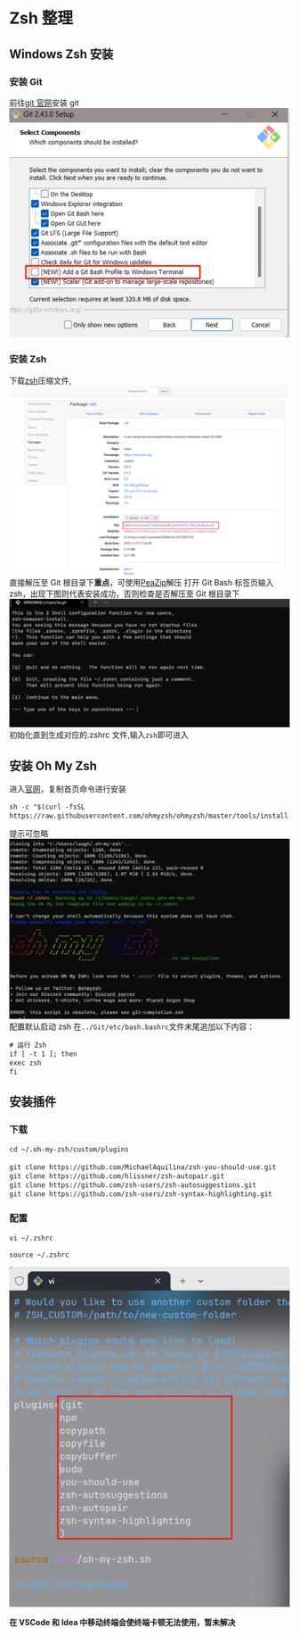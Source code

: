 # Zsh 整理

## Windows Zsh 安装

### 安装 Git

前往[git 官网](https://gitforwindows.org/)安装 git
![git安装选项](./img/git安装选项.png)

### 安装 Zsh

下载[zsh](https://packages.msys2.org/package/zsh?repo=msys&variant=x86_64)压缩文件,
![下载ZSH压缩文件](./img/下载ZSH压缩文件.png)
直接解压至 Git 根目录下**重点**，可使用[PeaZip](https://peazip.github.io/)解压
打开 Git Bash 标签页输入 zsh，出现下图则代表安装成功，否则检查是否解压至 Git 根目录下
![zsh-init](./img/zsh-init.png)
初始化直到生成对应的.zshrc 文件,输入`zsh`即可进入

## 安装 Oh My Zsh

进入[官网](https://ohmyz.sh/#install)，复制首页命令进行安装

```shell
sh -c "$(curl -fsSL https://raw.githubusercontent.com/ohmyzsh/ohmyzsh/master/tools/install.sh)"
```

提示可忽略
![安装Oh My Zsh](./img/安装Oh%20My%20Zsh.png)
配置默认启动 zsh
在`../Git/etc/bash.bashrc`文件末尾追加以下内容：

```shell
# 运行 Zsh
if [ -t 1 ]; then
exec zsh
fi
```

## 安装插件

### 下载

```shell
cd ~/.oh-my-zsh/custom/plugins

git clone https://github.com/MichaelAquilina/zsh-you-should-use.git
git clone https://github.com/hlissner/zsh-autopair.git
git clone https://github.com/zsh-users/zsh-autosuggestions.git
git clone https://github.com/zsh-users/zsh-syntax-highlighting.git

```

### 配置

```shell
vi ~/.zshrc
```

```shell
source ~/.zshrc
```

![zsh插件](./img/zsh插件.png)

**在 VSCode 和 Idea 中移动终端会使终端卡顿无法使用，暂未解决**
